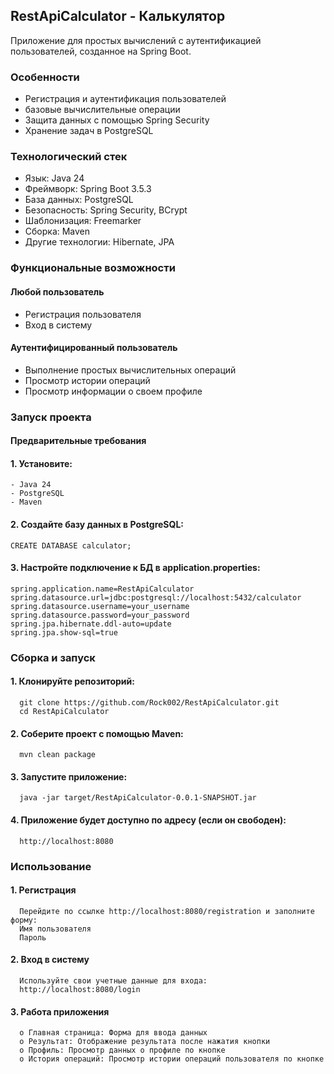 ## RestApiCalculator - Калькулятор

Приложение для простых вычислений с аутентификацией пользователей, созданное на Spring Boot.

### Особенности

- Регистрация и аутентификация пользователей
- базовые вычислительные операции
- Защита данных с помощью Spring Security
- Хранение задач в PostgreSQL

### Технологический стек

- Язык: Java 24
- Фреймворк: Spring Boot 3.5.3
- База данных: PostgreSQL
- Безопасность: Spring Security, BCrypt
- Шаблонизация: Freemarker
- Сборка: Maven
- Другие технологии: Hibernate, JPA

### Функциональные возможности
#### Любой пользователь
- Регистрация пользователя
- Вход в систему
#### Аутентифицированный пользователь
- Выполнение простых вычислительных операций
- Просмотр истории операций
- Просмотр информации о своем профиле

### Запуск проекта

#### Предварительные требования

#### 1. Установите:
    - Java 24
    - PostgreSQL
    - Maven

#### 2. Создайте базу данных в PostgreSQL:
    CREATE DATABASE calculator;

#### 3.	Настройте подключение к БД в application.properties:
    spring.application.name=RestApiCalculator
    spring.datasource.url=jdbc:postgresql://localhost:5432/calculator
    spring.datasource.username=your_username
    spring.datasource.password=your_password
    spring.jpa.hibernate.ddl-auto=update
    spring.jpa.show-sql=true

### Сборка и запуск
#### 1.	Клонируйте репозиторий:
      git clone https://github.com/Rock002/RestApiCalculator.git
      cd RestApiCalculator
#### 2.	Соберите проект с помощью Maven:
      mvn clean package
#### 3.	Запустите приложение:
      java -jar target/RestApiCalculator-0.0.1-SNAPSHOT.jar
#### 4.	Приложение будет доступно по адресу (если он свободен):
      http://localhost:8080

### Использование
#### 1.	Регистрация
      Перейдите по ссылке http://localhost:8080/registration и заполните форму:
      Имя пользователя
      Пароль
#### 2.	Вход в систему
      Используйте свои учетные данные для входа:
      http://localhost:8080/login
#### 3.	Работа приложения
      o	Главная страница: Форма для ввода данных
      o	Результат: Отображение результата после нажатия кнопки
      o	Профиль: Просмотр данных о профиле по кнопке
      o	История операций: Просмотр истории операций пользователя по кнопке
